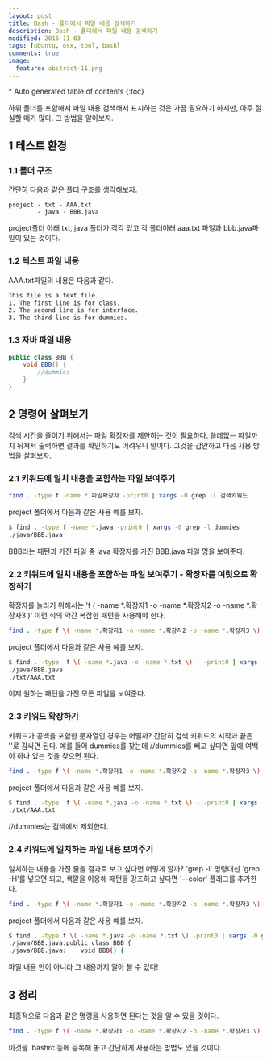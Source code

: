 ```yaml
---
layout: post
title: Bash - 폴더에서 파일 내용 검색하기
description: Bash - 폴더에서 파일 내용 검색하기
modified: 2016-11-03
tags: [ubuntu, osx, tool, bash]
comments: true
image:
  feature: abstract-11.png
---
```


<section id="table-of-contents" class="toc">
<div id="drawer" markdown="1">
*  Auto generated table of contents
{:toc}
</div>
</section><!-- /#table-of-contents -->

하위 폴더를 포함해서 파일 내용 검색해서 표시하는 것은 가끔 필요하기 하지만, 아주 절실할 때가 많다. 그 방법을 알아보자. 

## 1 테스트 환경

### 1.1 폴더 구조

간단히 다음과 같은 폴더 구조를 생각해보자. 

```
project - txt - AAA.txt
        - java - BBB.java 
```

project폴더 아래 txt, java 폴더가 각각 있고 각 폴더아래 aaa.txt 파일과 bbb.java파일이 있는 것이다. 

### 1.2 텍스트 파일 내용

AAA.txt파일의 내용은 다음과 같다. 

```txt
This file is a text file.
1. The first line is for class. 
2. The second line is for interface.
3. The third line is for dummies.
```


### 1.3 자바 파일 내용 


```java
public class BBB {
	void BBB() {
		//dummies
	}
}
```

## 2 명령어 살펴보기 

검색 시간을 줄이기 위해서는 파일 확장자를 제한하는 것이 필요하다. 쓸데없는 파일까지 뒤져서 출력하면 결과를 확인하기도 어려우니 말이다. 그것을 감안하고 다음 사용 방법을 살펴보자.

### 2.1 키워드에 일치 내용을 포함하는 파일 보여주기

```bash
find . -type f -name *.파일확장자 -print0 | xargs -0 grep -l 검색키워드
```

project 폴더에서 다음과 같은 사용 예를 보자. 

```bash
$ find . -type f -name *.java -print0 | xargs -0 grep -l dummies
./java/BBB.java
```

BBB라는 패턴과 가진 파일 중 java 확장자를 가진 BBB.java 파일 명을 보여준다. 


### 2.2 키워드에 일치 내용을 포함하는 파일 보여주기 - 확장자를 여럿으로 확장하기

확장자를 늘리기 위해서는 'f \( -name *.확장자1 -o -name *.확장자2 -o -name *.확장자3 \)' 이런 식의 약간 복잡한 패턴을 사용해야 한다. 

```bash
find . -type f \( -name *.확장자1 -o -name *.확장자2 -o -name *.확장자3 \) -print0 | xargs -0 grep -l 검색키워드
```

project 폴더에서 다음과 같은 사용 예를 보자. 

```bash
$ find . -type  f \( -name *.java -o -name *.txt \) - -print0 | xargs -0 grep -l dummies
./java/BBB.java
./txt/AAA.txt
```

이제 원하는 패턴을 가진 모든 파일을 보여준다. 


### 2.3 키워드 확장하기 

키워드가 공백을 포함한 문자열인 경우는 어떨까? 간단히 검색 키워드의 시작과 끝은 ''로 감싸면 된다. 예를 들어 dummies를 찾는데 //dummies를 빼고 싶다면 앞에 여백이 하나 있는 것을 찾으면 된다. 

```bash
find . -type f \( -name *.확장자1 -o -name *.확장자2 -o -name *.확장자3 \) -print0 | xargs -0 grep -l '검색 키워드'
```

project 폴더에서 다음과 같은 사용 예를 보자. 

```bash
$ find . -type  f \( -name *.java -o -name *.txt \) - -print0 | xargs -0 grep -l ' dummies'
./txt/AAA.txt
```

//dummies는 검색에서 제외한다. 

### 2.4 키워드에 일치하는 파일 내용 보여주기

일치하는 내용을 가진 줄을 결과로 보고 싶다면 어떻게 할까? 'grep -l' 명령대신 'grep -H'를 넣으면 되고, 색깔을 이용해 패턴을 강조하고 싶다면 '--color' 플래그를 추가한다. 

```bash
find . -type f \( -name *.확장자1 -o -name *.확장자2 -o -name *.확장자3 \) -print0 | xargs -0 grep -H --color '검색 키워드'
```

project 폴더에서 다음과 같은 사용 예를 보자. 

```bash
$ find . -type f \( -name *.java -o -name *.txt \) -print0 | xargs -0 grep -H --color 'BBB'
./java/BBB.java:public class BBB {
./java/BBB.java:	void BBB() {
```

파일 내용 만이 아니라 그 내용까지 알아 볼 수 있다!


## 3 정리 

최종적으로 다음과 같은 명령을 사용하면 된다는 것을 알 수 있을 것이다. 

```bash
find . -type f \( -name *.확장자1 -o -name *.확장자2 -o -name *.확장자3 \) -print0 | xargs -0 grep -H --color '검색 키워드'
```

이것을 .bashrc 등에 등록해 놓고 간단하게 사용하는 방법도 있을 것이다. 


